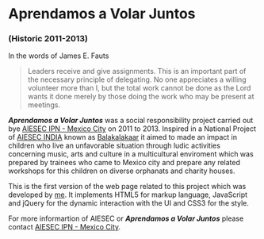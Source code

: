 # Aprendamos a Volar Juntos 
### (Historic 2011-2013)

In the words of James E. Fauts

> Leaders receive and give assignments. This is an important part of the necessary principle of delegating. No one appreciates a willing volunteer more than I, but the total work cannot be done as the Lord wants it done merely by those doing the work who may be present at meetings.

**_Aprendamos a Volar Juntos_** was a social responsibility project carried out bye [AIESEC IPN - Mexico City](https://www.facebook.com/AIESEC.IPN.FANPAGE) on 2011 to 2013. Inspired in a National Project of [AIESEC INDIA](www.aiesec.in) known as [Balakalakaar](https://www.facebook.com/BKKHYD) it aimed to made an impact  in children who live an unfavorable situation through ludic activities concerning music, arts and culture in a multicultural enviroment which was prepared by trainees who came to Mexico city and prepare any related workshops for this children on diverse orphanats and charity houses.

This is the first version of the web page related to this project which was developed by [me](mailto:hi@jairaviles.mx). It implements HTML5 for markup language, JavaScript and jQuery for the dynamic interaction with the UI and CSS3 for the style.

For more informartion of AIESEC or **_Aprendamos a Volar Juntos_** please contact [AIESEC IPN - Mexico City](https://www.facebook.com/AIESEC.IPN.FANPAGE).
